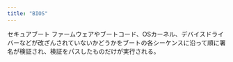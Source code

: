 ```yaml
---
title: "BIOS"
---
```


セキュアブート
ファームウェアやブートコード、OSカーネル、デバイスドライバーなどが改ざんされていないかどうかをブートの各シーケンスに沿って順に署名が検証され、検証をパスしたものだけが実行される。
